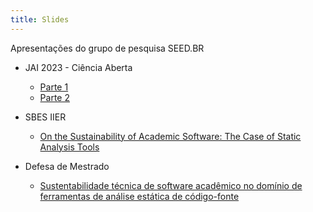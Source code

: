 ```yaml
---
title: Slides
---
```


Apresentações do grupo de pesquisa SEED.BR

* JAI 2023 - Ciência Aberta
   * [Parte 1](/jai2023-parte1-teoria)
   * [Parte 2](/jai2023-parte2-pratica)

* SBES IIER
   * [On the Sustainability of Academic Software: The Case of Static Analysis Tools](/sustainability-academic-software)

* Defesa de Mestrado
   * [Sustentabilidade técnica de software acadêmico no domínio de ferramentas de análise estática de código-fonte](/sustentabilidade-software-academico)

